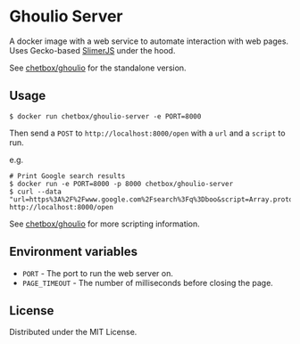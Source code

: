 # Ghoulio Server

A docker image with a web service to automate interaction with web pages.
Uses Gecko-based [SlimerJS](https://slimerjs.org/) under the hood.

See [chetbox/ghoulio](https://github.com/chetbox/ghoulio) for the standalone version.

## Usage

```shell
$ docker run chetbox/ghoulio-server -e PORT=8000
```

Then send a `POST` to `http://localhost:8000/open` with a `url` and a `script` to run.

e.g.

```shell
# Print Google search results
$ docker run -e PORT=8000 -p 8000 chetbox/ghoulio-server
$ curl --data "url=https%3A%2F%2Fwww.google.com%2Fsearch%3Fq%3Dboo&script=Array.prototype.slice.call(document.querySelectorAll('h3.r'))%0A.forEach(function(a)%20%7B%0A%20%20console.log(a.textContent)%3B%0A%7D)%3B%0Aclose()%3B" http://localhost:8000/open
```

See [chetbox/ghoulio](https://github.com/chetbox/ghoulio) for more scripting information.

## Environment variables

- `PORT` - The port to run the web server on.
- `PAGE_TIMEOUT` - The number of milliseconds before closing the page.

## License

Distributed under the MIT License.
